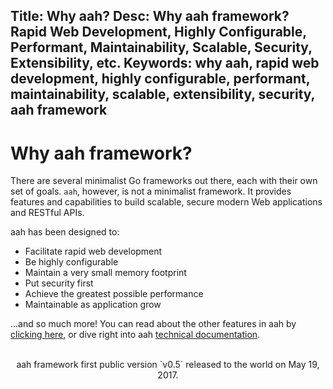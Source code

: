 Title: Why aah?
Desc: Why aah framework? Rapid Web Development, Highly Configurable, Performant, Maintainability, Scalable, Security, Extensibility, etc.
Keywords: why aah, rapid web development, highly configurable, performant, maintainability, scalable, extensibility, security, aah framework
---
# Why aah framework?

There are several minimalist Go frameworks out there, each with their own set of goals. `aah`, however, is not a minimalist framework. It provides features and capabilities to build scalable, secure modern Web applications and RESTful APIs.

aah has been designed to:

  * Facilitate rapid web development
  * Be highly configurable
  * Maintain a very small memory footprint
  * Put security first
  * Achieve the greatest possible performance
  * Maintainable as application grow

...and so much more! You can read about the other features in aah by [clicking here](/features.html), or dive right into aah [technical documentation]({{aah_docs_domain_url}}).

<br>
<center>aah framework first public version `v0.5` released to the world on May 19, 2017.</center>
